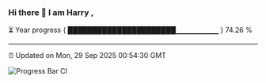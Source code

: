 ### Hi there 👋 I am Harry , 

⏳ Year progress { ██████████████████████▁▁▁▁▁▁▁▁ } 74.26 %

---

⏰ Updated on Mon, 29 Sep 2025 00:54:30 GMT

![Progress Bar CI](https://github.com/duykhang68/duykhang68/workflows/Progress%20Bar%20CI/badge.svg)

